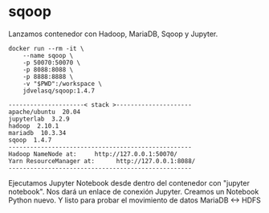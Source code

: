 # sqoop

Lanzamos contenedor con Hadoop, MariaDB, Sqoop y Jupyter.

```shell
docker run --rm -it \
    --name sqoop \
    -p 50070:50070 \
    -p 8088:8088 \
    -p 8888:8888 \
    -v "$PWD":/workspace \
    jdvelasq/sqoop:1.4.7
    
---------------------< stack >---------------------
apache/ubuntu  20.04
jupyterlab  3.2.9         
hadoop  2.10.1        
mariadb  10.3.34          
sqoop  1.4.7 
---------------------------------------------------  
Hadoop NameNode at:     http://127.0.0.1:50070/  
Yarn ResourceManager at:      http://127.0.0.1:8088/ 
--------------------------------------------------- 
```

Ejecutamos Jupyter Notebook desde dentro del contenedor con "jupyter notebook". Nos dará un enlace
de conexión Jupyter. Creamos un Notebook Python nuevo. Y listo para probar el movimiento de datos
MariaDB <-> HDFS

